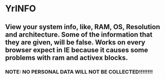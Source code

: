# YrINFO
## View your system info, like, RAM, OS, Resolution and architecture. Some of the information that they are given, will be false. Works on every browser expect in IE because it causes some problems with ram and activex blocks. 
### NOTE: NO PERSONAL DATA WILL NOT BE COLLECTED!!!!!!!!
